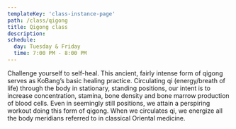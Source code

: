 ```yaml
---
templateKey: 'class-instance-page'
path: /class/qigong
title: Qigong class
description:
schedule:  
  day: Tuesday & Friday
  time: 7:00 PM - 8:00 PM
---
```


<p>Challenge yourself to self-heal. This ancient, fairly intense form of qigong serves as KoBang’s basic healing practice. Circulating qi (energy/breath of life) through the body in stationary, standing positions, our intent is to increase concentration, stamina, bone density and bone marrow production of blood cells. Even in seemingly still positions, we attain a perspiring workout doing this form of qigong. When we circulates qi, we energize all the body meridians referred to in classical Oriental medicine.</p>
